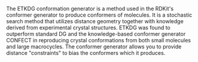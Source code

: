 The ETKDG conformation generator is a method used in the RDKit's conformer generator to produce conformers of molecules. It is a stochastic search method that utilizes distance geometry together with knowledge derived from experimental crystal structures. ETKDG was found to outperform standard DG and the knowledge-based conformer generator CONFECT in reproducing crystal conformations from both small molecules and large macrocycles. The conformer generator allows you to provide distance "constraints" to bias the conformers which it produces.

